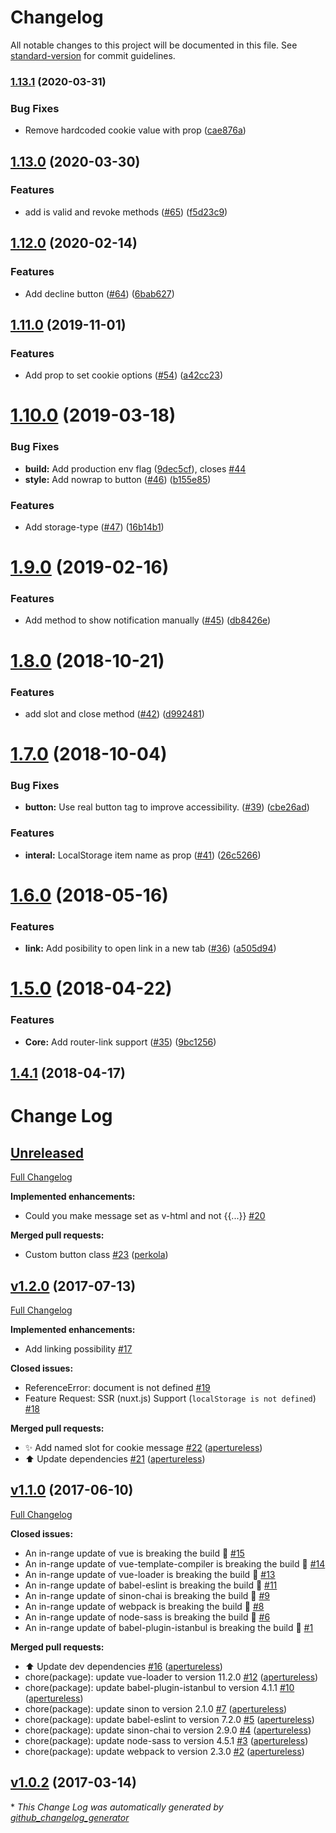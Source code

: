 # Changelog

All notable changes to this project will be documented in this file. See [standard-version](https://github.com/conventional-changelog/standard-version) for commit guidelines.

### [1.13.1](https://github.com/apertureless/vue-cookie-law/compare/v1.13.0...v1.13.1) (2020-03-31)


### Bug Fixes

* Remove hardcoded cookie value with prop ([cae876a](https://github.com/apertureless/vue-cookie-law/commit/cae876a55a4a853ae0f057c5c8d5e95ae112e708))

## [1.13.0](https://github.com/apertureless/vue-cookie-law/compare/v1.12.0...v1.13.0) (2020-03-30)


### Features

* add is valid and revoke methods ([#65](https://github.com/apertureless/vue-cookie-law/issues/65)) ([f5d23c9](https://github.com/apertureless/vue-cookie-law/commit/f5d23c9cbee990371566d892d3287262e048a614))

## [1.12.0](https://github.com/apertureless/vue-cookie-law/compare/v1.11.0...v1.12.0) (2020-02-14)


### Features

* Add decline button ([#64](https://github.com/apertureless/vue-cookie-law/issues/64)) ([6bab627](https://github.com/apertureless/vue-cookie-law/commit/6bab62798411eb0c934c8c076f2b78ba45c7e770))

## [1.11.0](https://github.com/apertureless/vue-cookie-law/compare/v1.10.0...v1.11.0) (2019-11-01)


### Features

* Add prop to set cookie options ([#54](https://github.com/apertureless/vue-cookie-law/issues/54)) ([a42cc23](https://github.com/apertureless/vue-cookie-law/commit/a42cc23))

# [1.10.0](https://github.com/apertureless/vue-cookie-law/compare/v1.9.0...v1.10.0) (2019-03-18)


### Bug Fixes

* **build:** Add production env flag ([9dec5cf](https://github.com/apertureless/vue-cookie-law/commit/9dec5cf)), closes [#44](https://github.com/apertureless/vue-cookie-law/issues/44)
* **style:** Add nowrap to button ([#46](https://github.com/apertureless/vue-cookie-law/issues/46)) ([b155e85](https://github.com/apertureless/vue-cookie-law/commit/b155e85))


### Features

* Add storage-type ([#47](https://github.com/apertureless/vue-cookie-law/issues/47)) ([16b14b1](https://github.com/apertureless/vue-cookie-law/commit/16b14b1))



<a name="1.9.0"></a>
# [1.9.0](https://github.com/apertureless/vue-cookie-law/compare/v1.8.0...v1.9.0) (2019-02-16)


### Features

* Add method to show notification manually ([#45](https://github.com/apertureless/vue-cookie-law/issues/45)) ([db8426e](https://github.com/apertureless/vue-cookie-law/commit/db8426e))



<a name="1.8.0"></a>
# [1.8.0](https://github.com/apertureless/vue-cookie-law/compare/v1.7.0...v1.8.0) (2018-10-21)


### Features

* add slot and close method ([#42](https://github.com/apertureless/vue-cookie-law/issues/42)) ([d992481](https://github.com/apertureless/vue-cookie-law/commit/d992481))



<a name="1.7.0"></a>
# [1.7.0](https://github.com/apertureless/vue-cookie-law/compare/v1.6.0...v1.7.0) (2018-10-04)


### Bug Fixes

* **button:** Use real button tag to improve accessibility. ([#39](https://github.com/apertureless/vue-cookie-law/issues/39)) ([cbe26ad](https://github.com/apertureless/vue-cookie-law/commit/cbe26ad))


### Features

* **interal:** LocalStorage item name as prop ([#41](https://github.com/apertureless/vue-cookie-law/issues/41)) ([26c5266](https://github.com/apertureless/vue-cookie-law/commit/26c5266))



<a name="1.6.0"></a>
# [1.6.0](https://github.com/apertureless/vue-cookie-law/compare/v1.5.0...v1.6.0) (2018-05-16)


### Features

* **link:** Add posibility to open link in a new tab ([#36](https://github.com/apertureless/vue-cookie-law/issues/36)) ([a505d94](https://github.com/apertureless/vue-cookie-law/commit/a505d94))



<a name="1.5.0"></a>
# [1.5.0](https://github.com/apertureless/vue-cookie-law/compare/v1.4.1...v1.5.0) (2018-04-22)


### Features

* **Core:** Add router-link support ([#35](https://github.com/apertureless/vue-cookie-law/issues/35)) ([9bc1256](https://github.com/apertureless/vue-cookie-law/commit/9bc1256))



<a name="1.4.1"></a>
## [1.4.1](https://github.com/apertureless/vue-cookie-law/compare/v1.4.0...v1.4.1) (2018-04-17)



# Change Log

## [Unreleased](https://github.com/apertureless/vue-cookie-law/tree/HEAD)

[Full Changelog](https://github.com/apertureless/vue-cookie-law/compare/v1.2.0...HEAD)

**Implemented enhancements:**

- Could you make message set as v-html and not {{...}}  [\#20](https://github.com/apertureless/vue-cookie-law/issues/20)

**Merged pull requests:**

- Custom button class [\#23](https://github.com/apertureless/vue-cookie-law/pull/23) ([perkola](https://github.com/perkola))

## [v1.2.0](https://github.com/apertureless/vue-cookie-law/tree/v1.2.0) (2017-07-13)
[Full Changelog](https://github.com/apertureless/vue-cookie-law/compare/v1.1.0...v1.2.0)

**Implemented enhancements:**

- Add linking possibility [\#17](https://github.com/apertureless/vue-cookie-law/issues/17)

**Closed issues:**

- ReferenceError: document is not defined [\#19](https://github.com/apertureless/vue-cookie-law/issues/19)
- Feature Request: SSR \(nuxt.js\) Support \(`localStorage is not defined`\) [\#18](https://github.com/apertureless/vue-cookie-law/issues/18)

**Merged pull requests:**

- ✨ Add named slot for cookie message [\#22](https://github.com/apertureless/vue-cookie-law/pull/22) ([apertureless](https://github.com/apertureless))
- ⬆️ Update dependencies [\#21](https://github.com/apertureless/vue-cookie-law/pull/21) ([apertureless](https://github.com/apertureless))

## [v1.1.0](https://github.com/apertureless/vue-cookie-law/tree/v1.1.0) (2017-06-10)
[Full Changelog](https://github.com/apertureless/vue-cookie-law/compare/v1.0.2...v1.1.0)

**Closed issues:**

- An in-range update of vue is breaking the build 🚨 [\#15](https://github.com/apertureless/vue-cookie-law/issues/15)
- An in-range update of vue-template-compiler is breaking the build 🚨 [\#14](https://github.com/apertureless/vue-cookie-law/issues/14)
- An in-range update of vue-loader is breaking the build 🚨 [\#13](https://github.com/apertureless/vue-cookie-law/issues/13)
- An in-range update of babel-eslint is breaking the build 🚨 [\#11](https://github.com/apertureless/vue-cookie-law/issues/11)
- An in-range update of sinon-chai is breaking the build 🚨 [\#9](https://github.com/apertureless/vue-cookie-law/issues/9)
- An in-range update of webpack is breaking the build 🚨 [\#8](https://github.com/apertureless/vue-cookie-law/issues/8)
- An in-range update of node-sass is breaking the build 🚨 [\#6](https://github.com/apertureless/vue-cookie-law/issues/6)
- An in-range update of babel-plugin-istanbul is breaking the build 🚨 [\#1](https://github.com/apertureless/vue-cookie-law/issues/1)

**Merged pull requests:**

- ⬆️ Update dev dependencies [\#16](https://github.com/apertureless/vue-cookie-law/pull/16) ([apertureless](https://github.com/apertureless))
- chore\(package\): update vue-loader to version 11.2.0 [\#12](https://github.com/apertureless/vue-cookie-law/pull/12) ([apertureless](https://github.com/apertureless))
- chore\(package\): update babel-plugin-istanbul to version 4.1.1 [\#10](https://github.com/apertureless/vue-cookie-law/pull/10) ([apertureless](https://github.com/apertureless))
- chore\(package\): update sinon to version 2.1.0 [\#7](https://github.com/apertureless/vue-cookie-law/pull/7) ([apertureless](https://github.com/apertureless))
- chore\(package\): update babel-eslint to version 7.2.0 [\#5](https://github.com/apertureless/vue-cookie-law/pull/5) ([apertureless](https://github.com/apertureless))
- chore\(package\): update sinon-chai to version 2.9.0 [\#4](https://github.com/apertureless/vue-cookie-law/pull/4) ([apertureless](https://github.com/apertureless))
- chore\(package\): update node-sass to version 4.5.1 [\#3](https://github.com/apertureless/vue-cookie-law/pull/3) ([apertureless](https://github.com/apertureless))
- chore\(package\): update webpack to version 2.3.0 [\#2](https://github.com/apertureless/vue-cookie-law/pull/2) ([apertureless](https://github.com/apertureless))

## [v1.0.2](https://github.com/apertureless/vue-cookie-law/tree/v1.0.2) (2017-03-14)


\* *This Change Log was automatically generated by [github_changelog_generator](https://github.com/skywinder/Github-Changelog-Generator)*